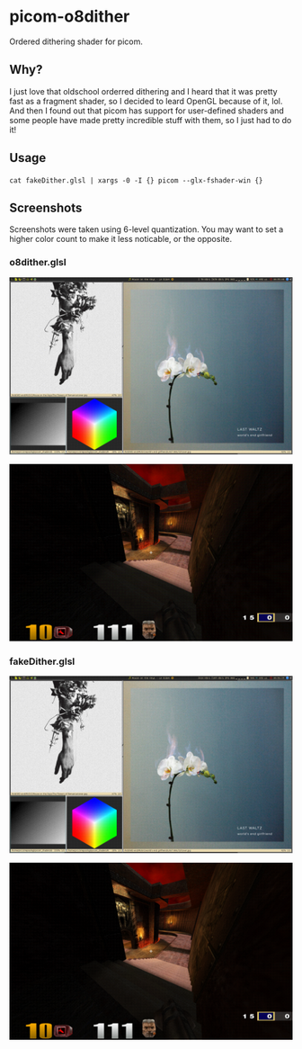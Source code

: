 # picom-o8dither
Ordered dithering shader for picom.

## Why?
I just love that oldschool orderred dithering and I heard that it was pretty fast
as a fragment shader, so I decided to leard OpenGL because of it, lol.
And then I found out that picom has support for user-defined shaders and some people have
made pretty incredible stuff with them, so I just had to do it!

## Usage
`cat fakeDither.glsl | xargs -0 -I {} picom --glx-fshader-win {}`

## Screenshots
Screenshots were taken using 6-level quantization.
You may want to set a higher color count to make it less noticable, or the opposite.

### o8dither.glsl
<p align="center"><img src="true_sxiv.png"></p>
<p align="center"><img src="true_q3a.png"></p>

### fakeDither.glsl
<p align="center"><img src="fake_sxiv.png"></p>
<p align="center"><img src="fake_q3a.png"></p>
